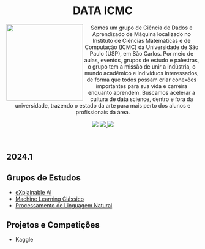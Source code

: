 <h1 align='center'> DATA ICMC </h1>
<p align='center'>
  <img align="left" height="200" src="https://github.com/icmc-data/.github/assets/46361092/eb7b4acf-4045-4b83-9461-1c5ea1235793"> 
  Somos um grupo de Ciência de Dados e Aprendizado de Máquina localizado no Instituto de Ciências Matemáticas e de Computação (ICMC) da Universidade de São Paulo (USP), em São Carlos. Por meio de aulas, eventos, grupos de estudo e palestras, o grupo tem a missão de unir a indústria, o mundo acadêmico e indivíduos interessados, de forma que todos possam criar conexões importantes para sua vida e carreira enquanto aprendem. Buscamos acelerar a cultura de data science, dentro e fora da universidade, trazendo o estado da arte para mais perto dos alunos e profissionais da área. 
  
</p>
<div align='center'>
  <a href='https://www.instagram.com/data.icmc/'><img src="https://img.shields.io/badge/Instagram-E4405F?style=for-the-badge&logo=instagram&logoColor=white" /></a>
  <a href='https://www.youtube.com/@DataICMC'> <img src="https://img.shields.io/badge/YouTube-FF0000?style=for-the-badge&logo=youtube&logoColor=white" /> </a>
  <a href='http://data.icmc.usp.br/'> <img src="https://img.shields.io/badge/website-000000?style=for-the-badge&logo=About.me&logoColor=white" /> </a>
</div>
  
  
<br>
<br>

## 2024.1
## Grupos de Estudos
- [eXplainable AI](https://github.com/icmc-data/xai-group)
- [Machine Learning Clássico](https://github.com/icmc-data/ml-study-group)
- [Processamento de Linguagem Natural](https://github.com/icmc-data/nlp-study-group)
## Projetos e Competições 
- Kaggle
